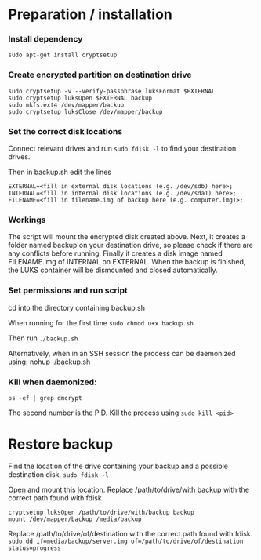 # Preparation / installation

### Install dependency

`sudo apt-get install cryptsetup`

### Create encrypted partition on destination drive
```shell
sudo cryptsetup -v --verify-passphrase luksFormat $EXTERNAL
sudo cryptsetup luksOpen $EXTERNAL backup
sudo mkfs.ext4 /dev/mapper/backup
sudo cryptsetup luksClose /dev/mapper/backup
```

### Set the correct disk locations
Connect relevant drives and run `sudo fdisk -l` to find your destination drives.  

Then in backup.sh edit the lines  
```shell
EXTERNAL=<fill in external disk locations (e.g. /dev/sdb) here>;
INTERNAL=<fill in internal disk locations (e.g. /dev/sda1) here>;
FILENAME=<fill in filename.img of backup here (e.g. computer.img)>;
```  

### Workings
The script will mount the encrypted disk created above.
 Next, it creates a folder named backup on your destination drive,
 so please check if there are any conflicts before running.
 Finally it creates a disk image named FILENAME.img of INTERNAL on EXTERNAL.
 When the backup is finished, the LUKS container will be dismounted and closed automatically.

### Set permissions and run script
cd into the directory containing backup.sh

When running for the first time 
`sudo chmod u+x backup.sh`

Then run
`./backup.sh`  

Alternatively, when in an SSH session the process can be daemonized using:
nohup ./backup.sh

### Kill when daemonized:
`ps -ef | grep dmcrypt`

The second number is the PID. Kill the process using 
`sudo kill <pid>`

# Restore backup
Find the location of the drive containing your backup and a possible destination disk.
`sudo fdisk -l`

Open and mount this location. Replace /path/to/drive/with backup with the correct path found with fdisk.
```shell
cryptsetup luksOpen /path/to/drive/with/backup backup
mount /dev/mapper/backup /media/backup
```

Replace /path/to/drive/of/destination with the correct path found with fdisk.  
`sudo dd if=media/backup/server.img of=/path/to/drive/of/destination status=progress`
